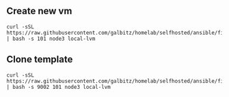 ## Create new vm

```
curl -sSL https://raw.githubusercontent.com/galbitz/homelab/selfhosted/ansible/files/vm_new.sh | bash -s 101 node3 local-lvm
```

## Clone template

```
curl -sSL https://raw.githubusercontent.com/galbitz/homelab/selfhosted/ansible/files/vm_clone.sh | bash -s 9002 101 node3 local-lvm
```
